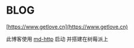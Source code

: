 
# BLOG

[https://www.getlove.cn](https://www.getlove.cn)

此博客使用 [md-http](https://github.com/liuyinglong/md-server) 启动 并搭建在树莓派上